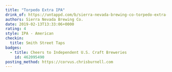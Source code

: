 ```yaml
---
title: "Torpedo Extra IPA"
drink_of: https://untappd.com/b/sierra-nevada-brewing-co-torpedo-extra-ipa/4997
authors: Sierra Nevada Brewing Co.
date: 2019-02-13T13:33:06+0000
rating: 4
style: IPA - American
checkin:
  title: Smith Street Taps
badges:
  - title: Cheers to Independent U.S. Craft Breweries
    id: 462095490
posting_method: https://corvus.chrisburnell.com
---
```

